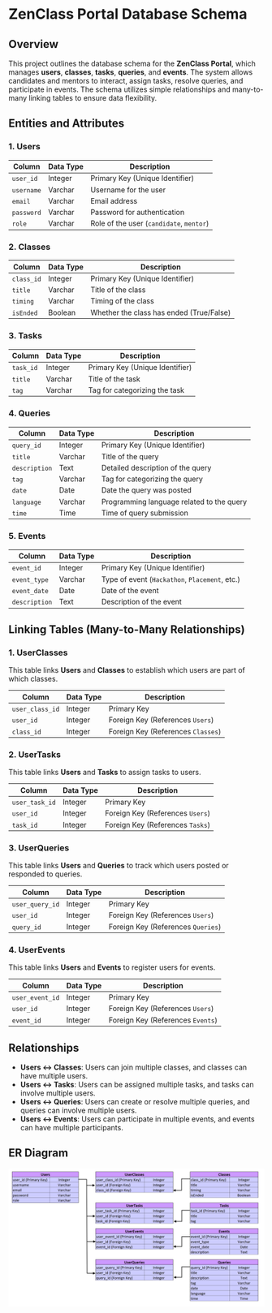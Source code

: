 # ZenClass Portal Database Schema

## Overview
This project outlines the database schema for the **ZenClass Portal**, which manages **users**, **classes**, **tasks**, **queries**, and **events**. The system allows candidates and mentors to interact, assign tasks, resolve queries, and participate in events. The schema utilizes simple relationships and many-to-many linking tables to ensure data flexibility.

## Entities and Attributes

### 1. Users
| Column     | Data Type | Description                            |
|------------|------------|----------------------------------------|
| `user_id`  | Integer    | Primary Key (Unique Identifier)        |
| `username` | Varchar    | Username for the user                  |
| `email`    | Varchar    | Email address                          |
| `password` | Varchar    | Password for authentication            |
| `role`     | Varchar    | Role of the user (`candidate`, `mentor`)|

### 2. Classes
| Column      | Data Type | Description                               |
|-------------|------------|-------------------------------------------|
| `class_id`  | Integer    | Primary Key (Unique Identifier)           |
| `title`     | Varchar    | Title of the class                        |
| `timing`    | Varchar    | Timing of the class                       |
| `isEnded`   | Boolean    | Whether the class has ended (True/False)  |

### 3. Tasks
| Column     | Data Type | Description                          |
|------------|------------|--------------------------------------|
| `task_id`  | Integer    | Primary Key (Unique Identifier)      |
| `title`    | Varchar    | Title of the task                    |
| `tag`      | Varchar    | Tag for categorizing the task        |

### 4. Queries
| Column       | Data Type | Description                              |
|--------------|------------|------------------------------------------|
| `query_id`   | Integer    | Primary Key (Unique Identifier)          |
| `title`      | Varchar    | Title of the query                       |
| `description`| Text       | Detailed description of the query        |
| `tag`        | Varchar    | Tag for categorizing the query           |
| `date`       | Date       | Date the query was posted                |
| `language`   | Varchar    | Programming language related to the query|
| `time`       | Time       | Time of query submission                 |

### 5. Events
| Column        | Data Type | Description                                  |
|---------------|------------|----------------------------------------------|
| `event_id`    | Integer    | Primary Key (Unique Identifier)              |
| `event_type`  | Varchar    | Type of event (`Hackathon`, `Placement`, etc.)|
| `event_date`  | Date       | Date of the event                            |
| `description` | Text       | Description of the event                     |

## Linking Tables (Many-to-Many Relationships)

### 1. UserClasses
This table links **Users** and **Classes** to establish which users are part of which classes.

| Column          | Data Type | Description                           |
|-----------------|------------|---------------------------------------|
| `user_class_id` | Integer    | Primary Key                           |
| `user_id`       | Integer    | Foreign Key (References `Users`)      |
| `class_id`      | Integer    | Foreign Key (References `Classes`)    |

### 2. UserTasks
This table links **Users** and **Tasks** to assign tasks to users.

| Column         | Data Type | Description                          |
|----------------|------------|--------------------------------------|
| `user_task_id` | Integer    | Primary Key                          |
| `user_id`      | Integer    | Foreign Key (References `Users`)     |
| `task_id`      | Integer    | Foreign Key (References `Tasks`)     |

### 3. UserQueries
This table links **Users** and **Queries** to track which users posted or responded to queries.

| Column          | Data Type | Description                          |
|-----------------|------------|--------------------------------------|
| `user_query_id` | Integer    | Primary Key                          |
| `user_id`       | Integer    | Foreign Key (References `Users`)     |
| `query_id`      | Integer    | Foreign Key (References `Queries`)   |

### 4. UserEvents
This table links **Users** and **Events** to register users for events.

| Column         | Data Type | Description                          |
|----------------|------------|--------------------------------------|
| `user_event_id`| Integer    | Primary Key                          |
| `user_id`      | Integer    | Foreign Key (References `Users`)     |
| `event_id`     | Integer    | Foreign Key (References `Events`)    |

## Relationships
- **Users ↔ Classes**: Users can join multiple classes, and classes can have multiple users.
- **Users ↔ Tasks**: Users can be assigned multiple tasks, and tasks can involve multiple users.
- **Users ↔ Queries**: Users can create or resolve multiple queries, and queries can involve multiple users.
- **Users ↔ Events**: Users can participate in multiple events, and events can have multiple participants.

## ER Diagram
![Database ER Diagram](Database-ER-Diagram.png)

